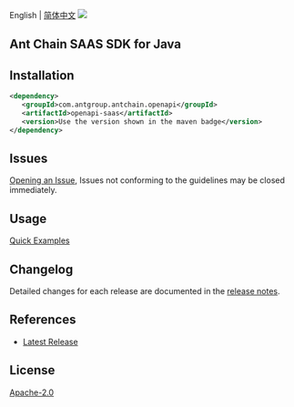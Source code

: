 English | [简体中文](README-CN.md)
![](https://aliyunsdk-pages.alicdn.com/icons/AlibabaCloud.svg)

## Ant Chain SAAS SDK for Java

## Installation

```xml
<dependency>
   <groupId>com.antgroup.antchain.openapi</groupId>
   <artifactId>openapi-saas</artifactId>
   <version>Use the version shown in the maven badge</version>
</dependency>
```

## Issues
[Opening an Issue](https://github.com/alipay/antchain-openapi-prod-sdk/issues/new), Issues not conforming to the guidelines may be closed immediately.

## Usage
[Quick Examples](https://github.com/alipay/antchain-openapi-prod-sdk/blob/master/docs/0-Examples-EN.md#quick-examples)

## Changelog
Detailed changes for each release are documented in the [release notes](./ChangeLog.txt).

## References
* [Latest Release](https://github.com/alipay/antchain-openapi-prod-sdk/)

## License
[Apache-2.0](http://www.apache.org/licenses/LICENSE-2.0)
